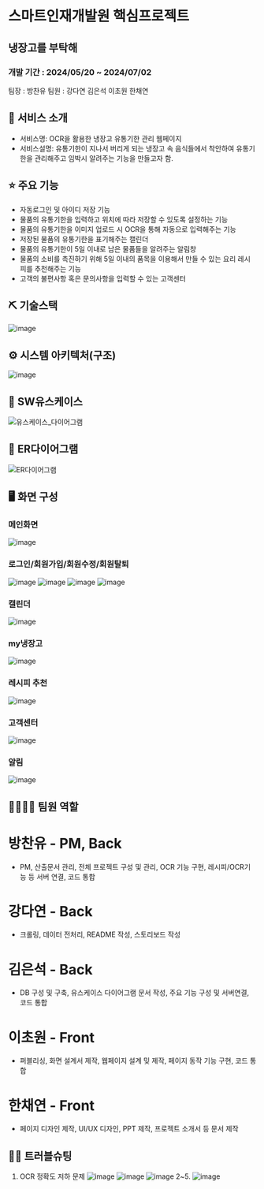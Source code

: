 # 스마트인재개발원 핵심프로젝트
## 냉장고를 부탁해
### 개발 기간 : 2024/05/20 ~ 2024/07/02

팀장 : 방찬유
팀원 : 강다연
       김은석
       이초원
       한채연


## 👀 서비스 소개
* 서비스명:  OCR을 활용한 냉장고 유통기한 관리 웹페이지
* 서비스설명: 유통기한이 지나서 버리게 되는 냉장고 속 음식들에서 착안하여 유통기한을 관리해주고 임박시
알려주는 기능을 만들고자 함.


## ⭐ 주요 기능
* 자동로그인 및 아이디 저장 기능
* 물품의 유통기한을 입력하고 위치에 따라 저장할 수 있도록 설정하는 기능
* 물품의 유통기한을 이미지 업로드 시 OCR을 통해 자동으로 입력해주는 기능
* 저장된 물품의 유통기한을 표기해주는 캘린더
* 물품의 유통기한이 5일 이내로 남은 물품들을 알려주는 알림창
* 물품의 소비를 촉진하기 위해 5일 이내의 품목을 이용해서 만들 수 있는 요리 레시피를 추천해주는 기능
* 고객의 불편사항 혹은 문의사항을 입력할 수 있는 고객센터

## ⛏ 기술스택
![image](https://github.com/Bchanyou/Take_care_of_the_fridge/assets/162541713/01b1c6f9-298b-481a-a4ac-08a0cc5c3df3)


## ⚙ 시스템 아키텍처(구조)
![image](https://github.com/Bchanyou/Take_care_of_the_fridge/assets/162541713/d21ab0ce-5c7a-469e-8b90-e5184b4f2a16)


## 📌 SW유스케이스
![유스케이스_다이어그램](https://github.com/Bchanyou/Take_care_of_the_fridge/assets/162541713/a0a25ce2-ccf4-4f70-9ea3-ffb34e8193e0)


## 📌 ER다이어그램
![ER다이어그램](https://github.com/Bchanyou/Take_care_of_the_fridge/assets/162541713/761d721c-50da-466f-bf6f-b5dea27c2724)


## 🖥 화면 구성
### 메인화면
![image](https://github.com/Bchanyou/Take_care_of_the_fridge/assets/162541713/19fb3d5c-95c5-47bb-aa4a-6a676e3ae3d3)

### 로그인/회원가입/회원수정/회원탈퇴
![image](https://github.com/Bchanyou/Take_care_of_the_fridge/assets/162541713/3358c568-3746-48b5-b783-8a9ae1838491)
![image](https://github.com/Bchanyou/Take_care_of_the_fridge/assets/162541713/099d632c-d675-4671-bdaa-b09ad6a001f2)
![image](https://github.com/Bchanyou/Take_care_of_the_fridge/assets/162541713/ff4806a1-0285-492a-b6ad-316a351a737e)
![image](https://github.com/Bchanyou/Take_care_of_the_fridge/assets/162541713/092e51e4-ce63-4973-98dc-ece8088c0445)

### 캘린더
![image](https://github.com/Bchanyou/Take_care_of_the_fridge/assets/162541713/276e0632-f8d4-4ff6-95f0-ae084b9ded4c)

### my냉장고
![image](https://github.com/Bchanyou/Take_care_of_the_fridge/assets/162541713/b338473c-9b69-4673-857a-9f2cd4c6f430)

### 레시피 추천
![image](https://github.com/Bchanyou/Take_care_of_the_fridge/assets/162541713/23eb213c-9024-4bb7-93a0-47711e21693f)

### 고객센터
![image](https://github.com/Bchanyou/Take_care_of_the_fridge/assets/162541713/79a07729-f5e4-4e9d-8cfe-3a0c62d13901)

### 알림
![image](https://github.com/Bchanyou/Take_care_of_the_fridge/assets/162541713/7f725a98-e1bd-444a-87f2-f5159a3897c4)



## 👨‍👩‍👦‍👦 팀원 역할

# 방찬유 - PM, Back
- PM, 산출문서 관리, 전체 프로젝트 구성 및 관리, OCR 기능 구현, 레시피/OCR기능 등 서버 연결, 코드 통합
# 강다연 - Back
- 크롤링, 데이터 전처리, README 작성, 스토리보드 작성
# 김은석 - Back
- DB 구성 및 구축, 유스케이스 다이어그램 문서 작성, 주요 기능 구성 및 서버연결, 코드 통합
# 이초원 - Front
- 퍼블리싱, 화면 설계서 제작, 웹페이지 설계 밎 제작, 페이지 동작 기능 구현, 코드 통합
# 한채연 - Front
- 페이지 디자인 제작, UI/UX 디자인, PPT 제작, 프로젝트 소개서 등 문서 제작

## 🤾‍♂️ 트러블슈팅
1. OCR 정확도 저하 문제
![image](https://github.com/Bchanyou/Take_care_of_the_fridge/assets/162541713/85152174-6908-46ca-a3cb-5c150b75cb9f)
![image](https://github.com/Bchanyou/Take_care_of_the_fridge/assets/162541713/fc76d931-336a-448e-84d4-bdaa765936f6)
![image](https://github.com/Bchanyou/Take_care_of_the_fridge/assets/162541713/111bce6c-521f-454e-9496-37eb6883661f)
2~5.
![image](https://github.com/Bchanyou/Take_care_of_the_fridge/assets/162541713/8d20c81d-fad3-4c78-ade1-bc6af929aa95)

